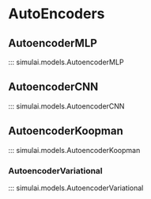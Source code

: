 # AutoEncoders

## AutoencoderMLP
::: simulai.models.AutoencoderMLP
## AutoencoderCNN
::: simulai.models.AutoencoderCNN
## AutoencoderKoopman
::: simulai.models.AutoencoderKoopman
### AutoencoderVariational
::: simulai.models.AutoencoderVariational
